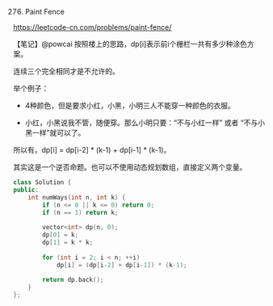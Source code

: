 276. Paint Fence

https://leetcode-cn.com/problems/paint-fence/


【笔记】@powcai 按照楼上的思路，dp[i]表示前i个栅栏一共有多少种涂色方案。

连续三个完全相同才是不允许的。

举个例子：

- 4种颜色，但是要求小红，小黑，小明三人不能穿一种颜色的衣服。

- 小红，小黑说我不管，随便穿。那么小明只要：“不与小红一样” 或者 “不与小黑一样”就可以了。

所以有，dp[i] = dp[i-2] * (k-1) + dp[i-1] * (k-1)。

其实这是一个逆否命题。也可以不使用动态规划数组，直接定义两个变量。

```cpp
class Solution {
public:
    int numWays(int n, int k) {
        if (n <= 0 || k <= 0) return 0;
        if (n == 1) return k;
        
        vector<int> dp(n, 0);
        dp[0] = k;
        dp[1] = k * k;
        
        for (int i = 2; i < n; ++i) 
            dp[i] = (dp[i-2] + dp[i-1]) * (k-1);
            
        return dp.back();
    }
};
```